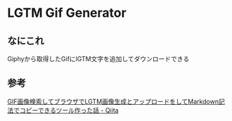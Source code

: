 # LGTM Gif Generator

## なにこれ

Giphyから取得したGifにlGTM文字を追加してダウンロードできる

## 参考

[GIF画像検索してブラウザでLGTM画像生成とアップロードをしてMarkdown記法でコピーできるツール作った話 - Qiita](https://qiita.com/himanushi/items/f51f49b508d102789b4a)

